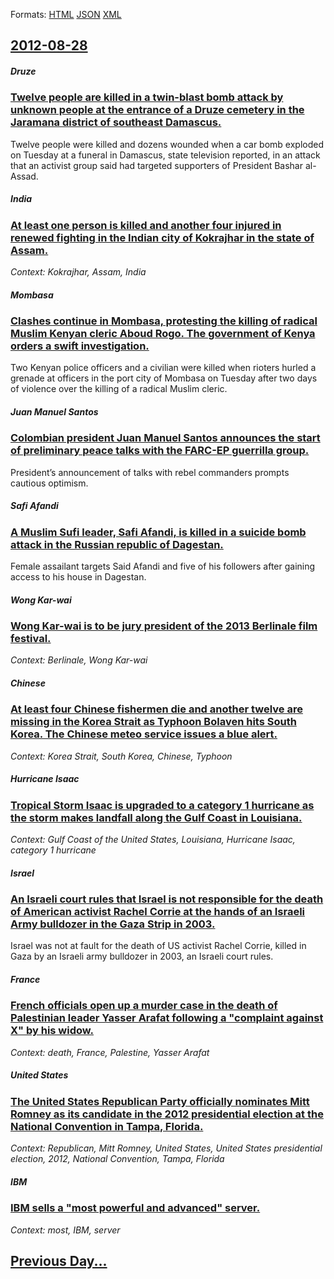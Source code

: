 
Formats: [HTML](2012/08/28/index.html)  [JSON](2012/08/28/index.json)  [XML](2012/08/28/index.xml)  

## [2012-08-28](/news/2012/08/28/index.md)

##### Druze
### [Twelve people are killed in a twin-blast bomb attack by unknown people at the entrance of a Druze cemetery in the Jaramana district of southeast Damascus. ](/news/2012/08/28/twelve-people-are-killed-in-a-twin-blast-bomb-attack-by-unknown-people-at-the-entrance-of-a-druze-cemetery-in-the-jaramana-district-of-south.md)
Twelve people were killed and dozens wounded when a car bomb exploded on Tuesday at a funeral in Damascus, state television reported, in an attack that an activist group said had targeted supporters of President Bashar al-Assad.

##### India
### [At least one person is killed and another four injured in renewed fighting in the Indian city of Kokrajhar in the state of Assam. ](/news/2012/08/28/at-least-one-person-is-killed-and-another-four-injured-in-renewed-fighting-in-the-indian-city-of-kokrajhar-in-the-state-of-assam.md)
_Context: Kokrajhar, Assam, India_

##### Mombasa
### [Clashes continue in Mombasa, protesting the killing of radical Muslim Kenyan cleric Aboud Rogo. The government of Kenya orders a swift investigation. ](/news/2012/08/28/clashes-continue-in-mombasa-protesting-the-killing-of-radical-muslim-kenyan-cleric-aboud-rogo-the-government-of-kenya-orders-a-swift-inves.md)
Two Kenyan police officers and a civilian were killed when rioters hurled a grenade at officers in the port city of Mombasa on Tuesday after two days of violence over the killing of a radical Muslim cleric.

##### Juan Manuel Santos
### [Colombian president Juan Manuel Santos announces the start of preliminary peace talks with the FARC-EP guerrilla group. ](/news/2012/08/28/colombian-president-juan-manuel-santos-announces-the-start-of-preliminary-peace-talks-with-the-farc-ep-guerrilla-group.md)
President&rsquo;s announcement of talks with rebel commanders prompts cautious optimism.

##### Safi Afandi
### [A Muslim Sufi leader, Safi Afandi, is killed in a suicide bomb attack in the Russian republic of Dagestan. ](/news/2012/08/28/a-muslim-sufi-leader-safi-afandi-is-killed-in-a-suicide-bomb-attack-in-the-russian-republic-of-dagestan.md)
Female assailant targets Said Afandi and five of his followers after gaining access to his house in Dagestan.

##### Wong Kar-wai
### [Wong Kar-wai is to be jury president of the 2013 Berlinale film festival. ](/news/2012/08/28/wong-kar-wai-is-to-be-jury-president-of-the-2013-berlinale-film-festival.md)
_Context: Berlinale, Wong Kar-wai_

##### Chinese
### [At least four Chinese fishermen die and another twelve are missing in the Korea Strait as Typhoon Bolaven hits South Korea. The Chinese meteo service issues a blue alert. ](/news/2012/08/28/at-least-four-chinese-fishermen-die-and-another-twelve-are-missing-in-the-korea-strait-as-typhoon-bolaven-hits-south-korea-the-chinese-mete.md)
_Context: Korea Strait, South Korea, Chinese, Typhoon_

##### Hurricane Isaac
### [Tropical Storm Isaac is upgraded to a category 1 hurricane as the storm makes landfall along the Gulf Coast in Louisiana. ](/news/2012/08/28/tropical-storm-isaac-is-upgraded-to-a-category-1-hurricane-as-the-storm-makes-landfall-along-the-gulf-coast-in-louisiana.md)
_Context: Gulf Coast of the United States, Louisiana, Hurricane Isaac, category 1 hurricane_

##### Israel
### [An Israeli court rules that Israel is not responsible for the death of American activist Rachel Corrie at the hands of an Israeli Army bulldozer in the Gaza Strip in 2003. ](/news/2012/08/28/an-israeli-court-rules-that-israel-is-not-responsible-for-the-death-of-american-activist-rachel-corrie-at-the-hands-of-an-israeli-army-bulld.md)
Israel was not at fault for the death of US activist Rachel Corrie, killed in Gaza by an Israeli army bulldozer in 2003, an Israeli court rules.

##### France
### [French officials open up a murder case in the death of Palestinian leader Yasser Arafat following a "complaint against X" by his widow. ](/news/2012/08/28/french-officials-open-up-a-murder-case-in-the-death-of-palestinian-leader-yasser-arafat-following-a-complaint-against-x-by-his-widow.md)
_Context: death, France, Palestine, Yasser Arafat_

##### United States
### [The United States Republican Party officially nominates Mitt Romney as its candidate in the 2012 presidential election at the National Convention in Tampa, Florida. ](/news/2012/08/28/the-united-states-republican-party-officially-nominates-mitt-romney-as-its-candidate-in-the-2012-presidential-election-at-the-national-conve.md)
_Context: Republican, Mitt Romney, United States, United States presidential election, 2012, National Convention, Tampa, Florida_

##### IBM
### [IBM sells a "most powerful and advanced" server. ](/news/2012/08/28/ibm-sells-a-most-powerful-and-advanced-server.md)
_Context: most, IBM, server_

## [Previous Day...](/news/2012/08/27/index.md)

